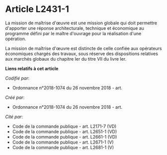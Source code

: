 # Article L2431-1

La mission de maîtrise d'œuvre est une mission globale qui doit permettre d'apporter une réponse architecturale, technique et
économique au programme défini par le maître d'ouvrage pour la réalisation d'une opération.

La mission de maîtrise d'œuvre est distincte de celle confiée aux opérateurs économiques chargés des travaux, sous réserve
des dispositions relatives aux marchés globaux du chapitre Ier du titre VII du livre Ier.

**Liens relatifs à cet article**

_Codifié par_:

  - Ordonnance n°2018-1074 du 26 novembre 2018 - art.

_Créé par_:

  - Ordonnance n°2018-1074 du 26 novembre 2018 - art.

_Cité par_:

  - Code de la commande publique - art. L2171-7 (VD)
  - Code de la commande publique - art. L2651-1 (VD)
  - Code de la commande publique - art. L2661-1 (VD)
  - Code de la commande publique - art. L2671-1 (V)
  - Code de la commande publique - art. L2681-1 (V)
